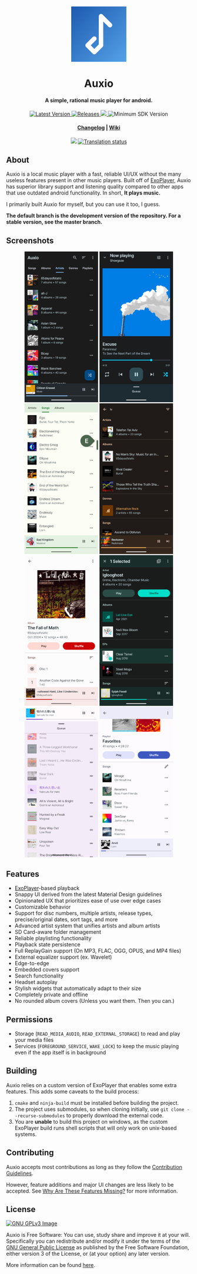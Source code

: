 <p align="center"><img src="fastlane/metadata/android/en-US/images/icon.png" width="150"></p>
<h1 align="center"><b>Auxio</b></h1>
<h4 align="center">A simple, rational music player for android.</h4>
<p align="center">
    <a href="https://github.com/oxygencobalt/Auxio/releases/tag/v3.1.0">
        <img alt="Latest Version" src="https://img.shields.io/static/v1?label=tag&message=v3.1.0&color=64B5F6&style=flat">
    </a>
    <a href="https://github.com/oxygencobalt/Auxio/releases/">
        <img alt="Releases" src="https://img.shields.io/github/downloads/OxygenCobalt/Auxio/total.svg?color=4B95DE&style=flat">
    </a>
    <a href="https://www.gnu.org/licenses/gpl-3.0">
        <img src="https://img.shields.io/badge/license-GPL%20v3-2B6DBE.svg?style=flat">
    </a>
    <img alt="Minimum SDK Version" src="https://img.shields.io/badge/API-24%2B-1450A8?style=flat">
</p>
<h4 align="center"><a href="/CHANGELOG.md">Changelog</a> | <a href="https://github.com/OxygenCobalt/Auxio/wiki">Wiki</a></h4>
<p align="center">
    <a href="https://f-droid.org/app/org.oxycblt.auxio"><img src="https://fdroid.gitlab.io/artwork/badge/get-it-on.png" width="170"></a>
    <a href="https://hosted.weblate.org/engage/auxio/"><img src="https://hosted.weblate.org/widgets/auxio/-/strings/287x66-grey.png" alt="Translation status" /></a>
</p>

## About

Auxio is a local music player with a fast, reliable UI/UX without the many useless features present in other music players. Built off of [ExoPlayer](https://exoplayer.dev/), Auxio has superior library support and listening quality compared to other apps that use outdated android functionality. In short, **It plays music.**

I primarily built Auxio for myself, but you can use it too, I guess.

**The default branch is the development version of the repository. For a stable version, see the master branch.**

## Screenshots

<p align="center">
    <img src="fastlane/metadata/android/en-US/images/phoneScreenshots/shot0.png" width=200>
    <img src="fastlane/metadata/android/en-US/images/phoneScreenshots/shot1.png" width=200>
    <img src="fastlane/metadata/android/en-US/images/phoneScreenshots/shot2.png" width=200>
    <img src="fastlane/metadata/android/en-US/images/phoneScreenshots/shot3.png" width=200>
    <img src="fastlane/metadata/android/en-US/images/phoneScreenshots/shot4.png" width=200>
    <img src="fastlane/metadata/android/en-US/images/phoneScreenshots/shot5.png" width=200>
    <img src="fastlane/metadata/android/en-US/images/phoneScreenshots/shot6.png" width=200>
    <img src="fastlane/metadata/android/en-US/images/phoneScreenshots/shot7.png" width=200>
</p>

## Features

- [ExoPlayer](https://exoplayer.dev/)-based playback
- Snappy UI derived from the latest Material Design guidelines
- Opinionated UX that prioritizes ease of use over edge cases
- Customizable behavior
- Support for disc numbers, multiple artists, release types,
precise/original dates, sort tags, and more
- Advanced artist system that unifies artists and album artists
- SD Card-aware folder management
- Reliable playlisting functionality
- Playback state persistence
- Full ReplayGain support (On MP3, FLAC, OGG, OPUS, and MP4 files)
- External equalizer support (ex. Wavelet)
- Edge-to-edge
- Embedded covers support
- Search functionality
- Headset autoplay
- Stylish widgets that automatically adapt to their size
- Completely private and offline
- No rounded album covers (Unless you want them. Then you can.)

## Permissions

- Storage (`READ_MEDIA_AUDIO`, `READ_EXTERNAL_STORAGE`) to read and play your media files
- Services (`FOREGROUND_SERVICE`, `WAKE_LOCK`) to keep the music playing even if the app itself is in background

## Building

Auxio relies on a custom version of ExoPlayer that enables some extra features. This adds some caveats to
the build process:
1. `cmake` and `ninja-build` must be installed before building the project.
2. The project uses submodules, so when cloning initially, use `git clone --recurse-submodules` to properly
download the external code.
3. You are **unable** to build this project on windows, as the custom ExoPlayer build runs shell scripts that
will only work on unix-based systems.

## Contributing

Auxio accepts most contributions as long as they follow the [Contribution Guidelines](/.github/CONTRIBUTING.md).

However, feature additions and major UI changes are less likely to be accepted. See
[Why Are These Features Missing?](https://github.com/OxygenCobalt/Auxio/wiki/Why-Are-These-Features-Missing%3F)
for more information.

## License

[![GNU GPLv3 Image](https://www.gnu.org/graphics/gplv3-127x51.png)](http://www.gnu.org/licenses/gpl-3.0.en.html)

Auxio is Free Software: You can use, study share and improve it at your
will. Specifically you can redistribute and/or modify it under the terms of the
[GNU General Public License](https://www.gnu.org/licenses/gpl.html) as
published by the Free Software Foundation, either version 3 of the License, or
(at your option) any later version.

More information can be found [here](https://github.com/OxygenCobalt/Auxio/wiki/Licenses).
